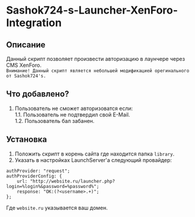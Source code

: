 # Sashok724-s-Launcher-XenForo-Integration
## Описание
Данный скрипт позволяет произвести авторизацию в лаунчере через CMS XenForo.<br>
```Внимание! Данный скрипт является небольшей модификацией орегинального от Sashok724's.```
## Что добавлено?
1. Пользователь не сможет авторизоватся если:<br>
1.1. Пользователь не подтвердил свой E-Mail.<br>
1.2. Пользователь бал забанен.
## Установка
1. Положить скрипт в корень сайта где находится папка `library`. <br>
2. Указать в настройках LaunchServer'а следующий провайдер:<br>
```
authProvider: "request";
authProviderConfig: {
	url: "http://website.ru/launcher.php?login=%login%&password=%password%";
	response: "OK:(?<username>.+)";
};
```
Где `website.ru` указывается ваш домен.
